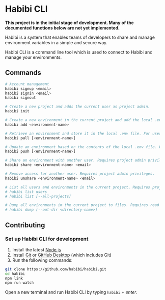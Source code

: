 # Habibi CLI
**This project is in the initial stage of development. Many of the documented functions below are not yet implemented.**

Habibi is a system that enables teams of developers to share and manage environment variables in a simple and secure way.

Habibi CLI is a command line tool which is used to connect to Habibi and manage your environments.

## Commands
```sh
# Account management
habibi signup <email>
habibi signin <email>
habibi signout

# Create a new project and adds the current user as project admin.
habibi init

# Create a new environment in the current project and add the local .env file to it. Requires project admin privileges.
habibi add <environment-name>

# Retrieve an environment and store it in the local .env file. For users with only one environment in the current project it's optional to provide this command with an environment-name.
habibi pull [<environment-name>]

# Update an environment based on the contents of the local .env file. For users with only one environment in the current project it's optional to provide this command with an environment-name. Requires write access to the environment.
habibi push [<environment-name>]

# Share an environment with another user. Requires project admin privileges.
habibi share <environment-name> <email>

# Remove access for another user. Requires project admin privileges.
habibi unshare <environment-name> <email>

# List all users and environments in the current project. Requires project admin privileges.
# habibi list users
# habibi list [--all-projects]

# Dump all environments in the current project to files. Requires read access to the environments.
# habibi dump [--out-dir <directory-name>]
```

## Contributing

### Set up Habibi CLI for development

1. Install the latest [Node.js](https://nodejs.org/)
2. Install [Git](https://git-scm.com/downloads) or [GitHub Desktop](https://desktop.github.com/) (which includes Git)
3. Run the following commands:

```sh
git clone https://github.com/habibi/habibi.git
cd habibi
npm link
npm run watch
```

Open a new terminal and run Habibi CLI by typing `habibi` + *enter*.
